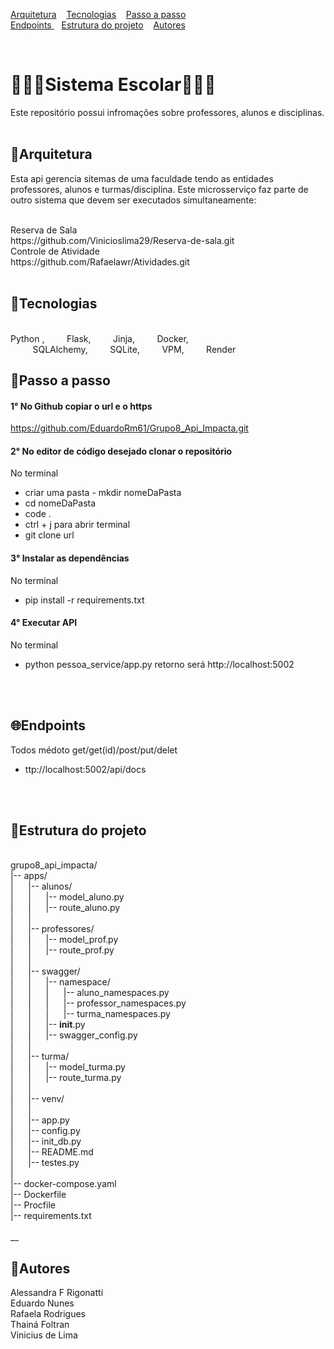 [Arquitetura](#arquitetura)
&nbsp;&nbsp;
[Tecnologias](#tecnologias)
&nbsp;&nbsp;
[Passo a passo](#passo-a-passo)
<br>
[Endpoints ](#endpoints)
&nbsp;&nbsp;
[Estrutura do projeto](#estrutura-do-projeto)
&nbsp;&nbsp;
[Autores](#autores)

&nbsp;
&nbsp;

# 🧑🏻‍💻Sistema Escolar👨🏻‍🏫

Este repositório possui infromações sobre professores, alunos e disciplinas.
<br>
<br>
## 🧰Arquitetura

Esta api gerencia sitemas de uma faculdade tendo as entidades professores, alunos e turmas/disciplina.
Este microsserviço faz parte de outro sistema que devem ser executados simultaneamente:

<br>
Reserva de Sala
<br>
https://github.com/Vinicioslima29/Reserva-de-sala.git
<br>
Controle de Atividade
<br>
https://github.com/Rafaelawr/Atividades.git
<br>
<br>

## 🔌Tecnologias
<br>
Python&nbsp,&nbsp&nbsp&nbsp&nbsp&nbsp&nbsp&nbsp&nbsp&nbspFlask,&nbsp&nbsp&nbsp&nbsp&nbsp&nbsp&nbsp&nbsp&nbspJinja,&nbsp&nbsp&nbsp&nbsp&nbsp&nbsp&nbsp&nbsp&nbspDocker,
&nbsp&nbsp&nbsp&nbsp&nbsp&nbsp&nbsp&nbsp&nbspSQLAlchemy,&nbsp&nbsp&nbsp&nbsp&nbsp&nbsp&nbsp&nbsp&nbspSQLite,&nbsp&nbsp&nbsp&nbsp&nbsp&nbsp&nbsp&nbsp&nbspVPM,&nbsp&nbsp&nbsp&nbsp&nbsp&nbsp&nbsp&nbsp&nbspRender
<br  
<br>

## 🥾Passo a passo

#### 1° No Github copiar o url e o https 

https://github.com/EduardoRm61/Grupo8_Api_Impacta.git
<br>
#### 2° No editor de código desejado clonar o repositório

No terminal 
- criar uma pasta - mkdir nomeDaPasta
- cd nomeDaPasta
- code .
- ctrl + j para abrir terminal
- git clone url
&nbsp;
#### 3° Instalar as dependências

No terminal
- pip install -r requirements.txt
&nbsp;
#### 4° Executar API

No terminal
- python pessoa_service/app.py
    retorno será http://localhost:5002
<br>
<br>

## 🌐Endpoints 

Todos médoto get/get(id)/post/put/delet

- ttp://localhost:5002/api/docs
<br>
<br>

## 🧱Estrutura do projeto

<br>grupo8_api_impacta/
<br>|-- apps/
<br>|&nbsp;&nbsp;&nbsp;&nbsp;&nbsp;&nbsp;|-- alunos/
<br>|&nbsp;&nbsp;&nbsp;&nbsp;&nbsp;&nbsp;|&nbsp;&nbsp;&nbsp;&nbsp;&nbsp;&nbsp;|-- model_aluno.py
<br>|&nbsp;&nbsp;&nbsp;&nbsp;&nbsp;&nbsp;|&nbsp;&nbsp;&nbsp;&nbsp;&nbsp;&nbsp;|-- route_aluno.py
<br>|&nbsp;&nbsp;&nbsp;&nbsp;&nbsp;&nbsp;|
<br>|&nbsp;&nbsp;&nbsp;&nbsp;&nbsp;&nbsp;|-- professores/
<br>|&nbsp;&nbsp;&nbsp;&nbsp;&nbsp;&nbsp;|&nbsp;&nbsp;&nbsp;&nbsp;&nbsp;&nbsp;|-- model_prof.py
<br>|&nbsp;&nbsp;&nbsp;&nbsp;&nbsp;&nbsp;|&nbsp;&nbsp;&nbsp;&nbsp;&nbsp;&nbsp;|-- route_prof.py
<br>|&nbsp;&nbsp;&nbsp;&nbsp;&nbsp;&nbsp;|
<br>|&nbsp;&nbsp;&nbsp;&nbsp;&nbsp;&nbsp;|-- swagger/
<br>|&nbsp;&nbsp;&nbsp;&nbsp;&nbsp;&nbsp;|&nbsp;&nbsp;&nbsp;&nbsp;&nbsp;&nbsp;|-- namespace/
<br>|&nbsp;&nbsp;&nbsp;&nbsp;&nbsp;&nbsp;|&nbsp;&nbsp;&nbsp;&nbsp;&nbsp;&nbsp;|&nbsp;&nbsp;&nbsp;&nbsp;&nbsp;&nbsp;|-- aluno_namespaces.py
<br>|&nbsp;&nbsp;&nbsp;&nbsp;&nbsp;&nbsp;|&nbsp;&nbsp;&nbsp;&nbsp;&nbsp;&nbsp;|&nbsp;&nbsp;&nbsp;&nbsp;&nbsp;&nbsp;|-- professor_namespaces.py
<br>|&nbsp;&nbsp;&nbsp;&nbsp;&nbsp;&nbsp;|&nbsp;&nbsp;&nbsp;&nbsp;&nbsp;&nbsp;|&nbsp;&nbsp;&nbsp;&nbsp;&nbsp;&nbsp;|-- turma_namespaces.py
<br>|&nbsp;&nbsp;&nbsp;&nbsp;&nbsp;&nbsp;|&nbsp;&nbsp;&nbsp;&nbsp;&nbsp;&nbsp;|-- __init__.py
<br>|&nbsp;&nbsp;&nbsp;&nbsp;&nbsp;&nbsp;|&nbsp;&nbsp;&nbsp;&nbsp;&nbsp;&nbsp;|-- swagger_config.py
<br>|&nbsp;&nbsp;&nbsp;&nbsp;&nbsp;&nbsp;|
<br>|&nbsp;&nbsp;&nbsp;&nbsp;&nbsp;&nbsp;|-- turma/
<br>|&nbsp;&nbsp;&nbsp;&nbsp;&nbsp;&nbsp;|&nbsp;&nbsp;&nbsp;&nbsp;&nbsp;&nbsp;|-- model_turma.py
<br>|&nbsp;&nbsp;&nbsp;&nbsp;&nbsp;&nbsp;|&nbsp;&nbsp;&nbsp;&nbsp;&nbsp;&nbsp;|-- route_turma.py
<br>|&nbsp;&nbsp;&nbsp;&nbsp;&nbsp;&nbsp;|
<br>|&nbsp;&nbsp;&nbsp;&nbsp;&nbsp;&nbsp;|-- venv/
<br>|&nbsp;&nbsp;&nbsp;&nbsp;&nbsp;&nbsp;|
<br>|&nbsp;&nbsp;&nbsp;&nbsp;&nbsp;&nbsp;|-- app.py
<br>|&nbsp;&nbsp;&nbsp;&nbsp;&nbsp;&nbsp;|-- config.py
<br>|&nbsp;&nbsp;&nbsp;&nbsp;&nbsp;&nbsp;|-- init_db.py
<br>|&nbsp;&nbsp;&nbsp;&nbsp;&nbsp;&nbsp;|-- README.md
<br>|&nbsp;&nbsp;&nbsp;&nbsp;&nbsp;&nbsp;|-- testes.py
<br>|
<br>|-- docker-compose.yaml
<br>|-- Dockerfile
<br>|-- Procfile
<br>|-- requirements.txt
<br>
<br>__

## 📝Autores

Alessandra F Rigonatti
<br>
Eduardo Nunes
<br>
Rafaela Rodrigues
<br>
Thainá Foltran
<br>
Vinicius de Lima

<br>
